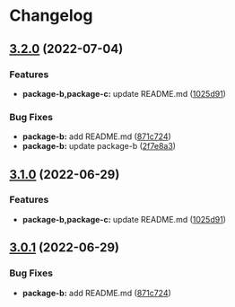 # Changelog

## [3.2.0](https://github.com/tasshi-playground/demo-monorepo-release-please/compare/package-b-v3.1.0...package-b@3.2.0) (2022-07-04)


### Features

* **package-b,package-c:** update README.md ([1025d91](https://github.com/tasshi-playground/demo-monorepo-release-please/commit/1025d910651de8b5ef53f59446ba19a2e88dbcb1))


### Bug Fixes

* **package-b:** add README.md ([871c724](https://github.com/tasshi-playground/demo-monorepo-release-please/commit/871c7247a529a38d0b517f77665d2bf5661ef53c))
* **package-b:** update package-b ([2f7e8a3](https://github.com/tasshi-playground/demo-monorepo-release-please/commit/2f7e8a3ca20c507c0290a00f36cd6c8eb44df405))

## [3.1.0](https://github.com/tasshi-playground/demo-monorepo-release-please/compare/package-b-v3.0.1...package-b-v3.1.0) (2022-06-29)


### Features

* **package-b,package-c:** update README.md ([1025d91](https://github.com/tasshi-playground/demo-monorepo-release-please/commit/1025d910651de8b5ef53f59446ba19a2e88dbcb1))

## [3.0.1](https://github.com/tasshi-playground/demo-monorepo-release-please/compare/package-b-v3.0.0...package-b-v3.0.1) (2022-06-29)


### Bug Fixes

* **package-b:** add README.md ([871c724](https://github.com/tasshi-playground/demo-monorepo-release-please/commit/871c7247a529a38d0b517f77665d2bf5661ef53c))
